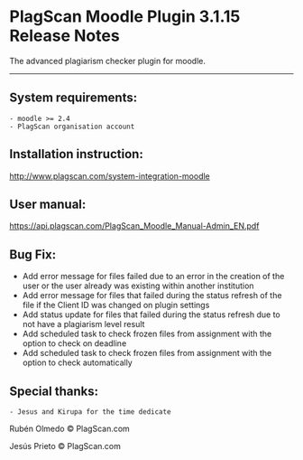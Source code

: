 # PlagScan Moodle Plugin 3.1.15 Release Notes

The advanced plagiarism checker plugin for moodle.

-------------

System requirements:
--------------------

    - moodle >= 2.4
    - PlagScan organisation account

Installation instruction:
-------------------------

http://www.plagscan.com/system-integration-moodle

User manual:
------------

https://api.plagscan.com/PlagScan_Moodle_Manual-Admin_EN.pdf

Bug Fix:
--------

- Add error message for files failed due to an error in the creation of the user or the user already was existing within another institution
- Add error message for files that failed during the status refresh of the file if the Client ID was changed on plugin settings
- Add status update for files that failed during the status refresh due to not have a plagiarism level result
- Add scheduled task to check frozen files from assignment with the option to check on deadline
- Add scheduled task to check frozen files from assignment with the option to check automatically

Special thanks:
---------------

    - Jesus and Kirupa for the time dedicate

Rubén Olmedo © PlagScan.com

Jesús Prieto © PlagScan.com
